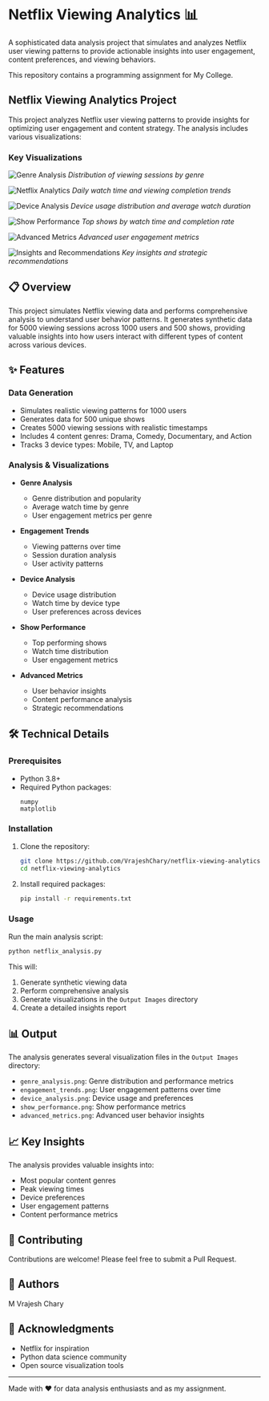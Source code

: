 # Netflix Viewing Analytics 📊

A sophisticated data analysis project that simulates and analyzes Netflix user viewing patterns to provide actionable insights into user engagement, content preferences, and viewing behaviors.

This repository contains a programming assignment for My College.

## Netflix Viewing Analytics Project

This project analyzes Netflix user viewing patterns to provide insights for optimizing user engagement and content strategy. The analysis includes various visualizations:

### Key Visualizations

![Genre Analysis](Business-%20Case%20Study%20%28Python%20Program%20For%20Netflix%29/Output%20Images/genre_analysis.png)
_Distribution of viewing sessions by genre_

![Netflix Analytics](Business-%20Case%20Study%20%28Python%20Program%20For%20Netflix%29/Output%20Images/engagement_trends.png)
_Daily watch time and viewing completion trends_

![Device Analysis](Business-%20Case%20Study%20%28Python%20Program%20For%20Netflix%29/Output%20Images/device_analysis.png)
_Device usage distribution and average watch duration_

![Show Performance](Business-%20Case%20Study%20%28Python%20Program%20For%20Netflix%29/Output%20Images/show_performance.png)
_Top shows by watch time and completion rate_

![Advanced Metrics](Business-%20Case%20Study%20%28Python%20Program%20For%20Netflix%29/Output%20Images/advanced_metrics.png)
_Advanced user engagement metrics_

![Insights and Recommendations](Business-%20Case%20Study%20%28Python%20Program%20For%20Netflix%29/Output%20Images/insights_and_recommendations.png)
_Key insights and strategic recommendations_

## 📋 Overview

This project simulates Netflix viewing data and performs comprehensive analysis to understand user behavior patterns. It generates synthetic data for 5000 viewing sessions across 1000 users and 500 shows, providing valuable insights into how users interact with different types of content across various devices.

## ✨ Features

### Data Generation

- Simulates realistic viewing patterns for 1000 users
- Generates data for 500 unique shows
- Creates 5000 viewing sessions with realistic timestamps
- Includes 4 content genres: Drama, Comedy, Documentary, and Action
- Tracks 3 device types: Mobile, TV, and Laptop

### Analysis & Visualizations

- **Genre Analysis**

  - Genre distribution and popularity
  - Average watch time by genre
  - User engagement metrics per genre

- **Engagement Trends**

  - Viewing patterns over time
  - Session duration analysis
  - User activity patterns

- **Device Analysis**

  - Device usage distribution
  - Watch time by device type
  - User preferences across devices

- **Show Performance**

  - Top performing shows
  - Watch time distribution
  - User engagement metrics

- **Advanced Metrics**
  - User behavior insights
  - Content performance analysis
  - Strategic recommendations

## 🛠️ Technical Details

### Prerequisites

- Python 3.8+
- Required Python packages:
  ```
  numpy
  matplotlib
  ```

### Installation

1. Clone the repository:

   ```bash
   git clone https://github.com/VrajeshChary/netflix-viewing-analytics.git
   cd netflix-viewing-analytics
   ```

2. Install required packages:
   ```bash
   pip install -r requirements.txt
   ```

### Usage

Run the main analysis script:

```bash
python netflix_analysis.py
```

This will:

1. Generate synthetic viewing data
2. Perform comprehensive analysis
3. Generate visualizations in the `Output Images` directory
4. Create a detailed insights report

## 📊 Output

The analysis generates several visualization files in the `Output Images` directory:

- `genre_analysis.png`: Genre distribution and performance metrics
- `engagement_trends.png`: User engagement patterns over time
- `device_analysis.png`: Device usage and preferences
- `show_performance.png`: Show performance metrics
- `advanced_metrics.png`: Advanced user behavior insights

## 📈 Key Insights

The analysis provides valuable insights into:

- Most popular content genres
- Peak viewing times
- Device preferences
- User engagement patterns
- Content performance metrics

## 🤝 Contributing

Contributions are welcome! Please feel free to submit a Pull Request.

## 👥 Authors

M Vrajesh Chary

## 🙏 Acknowledgments

- Netflix for inspiration
- Python data science community
- Open source visualization tools

---

Made with ❤️ for data analysis enthusiasts and as my assignment.

